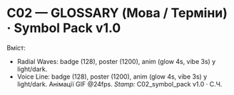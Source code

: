# C02 — GLOSSARY (Мова / Терміни) · Symbol Pack v1.0
Вміст:
- Radial Waves: badge (128), poster (1200), anim (glow 4s, vibe 3s) у light/dark.
- Voice Line: badge (128), poster (1200), anim (glow 4s, vibe 3s) у light/dark.
Анімації GIF @24fps. _Stamp:_ C02_symbol_pack v1.0 · С.Ч.
